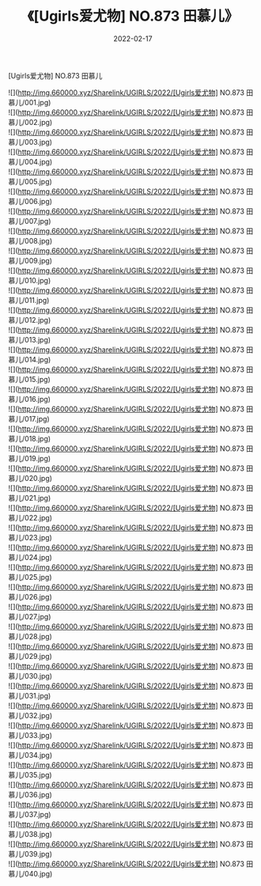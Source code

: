 ﻿---
layout: post
title:  《[Ugirls爱尤物] NO.873 田慕儿》
date:   2022-02-17
img: http://img.660000.xyz/Sharelink/UGIRLS/2022/[Ugirls爱尤物] NO.873 田慕儿/000.jpg
categories: [美女, 清纯, 唯美]
---

[Ugirls爱尤物] NO.873 田慕儿

 ![](http://img.660000.xyz/Sharelink/UGIRLS/2022/[Ugirls爱尤物] NO.873 田慕儿/001.jpg) <br>![](http://img.660000.xyz/Sharelink/UGIRLS/2022/[Ugirls爱尤物] NO.873 田慕儿/002.jpg) <br>![](http://img.660000.xyz/Sharelink/UGIRLS/2022/[Ugirls爱尤物] NO.873 田慕儿/003.jpg) <br>![](http://img.660000.xyz/Sharelink/UGIRLS/2022/[Ugirls爱尤物] NO.873 田慕儿/004.jpg) <br>![](http://img.660000.xyz/Sharelink/UGIRLS/2022/[Ugirls爱尤物] NO.873 田慕儿/005.jpg) <br>![](http://img.660000.xyz/Sharelink/UGIRLS/2022/[Ugirls爱尤物] NO.873 田慕儿/006.jpg) <br>![](http://img.660000.xyz/Sharelink/UGIRLS/2022/[Ugirls爱尤物] NO.873 田慕儿/007.jpg) <br>![](http://img.660000.xyz/Sharelink/UGIRLS/2022/[Ugirls爱尤物] NO.873 田慕儿/008.jpg) <br>![](http://img.660000.xyz/Sharelink/UGIRLS/2022/[Ugirls爱尤物] NO.873 田慕儿/009.jpg) <br>![](http://img.660000.xyz/Sharelink/UGIRLS/2022/[Ugirls爱尤物] NO.873 田慕儿/010.jpg) <br>![](http://img.660000.xyz/Sharelink/UGIRLS/2022/[Ugirls爱尤物] NO.873 田慕儿/011.jpg) <br>![](http://img.660000.xyz/Sharelink/UGIRLS/2022/[Ugirls爱尤物] NO.873 田慕儿/012.jpg) <br>![](http://img.660000.xyz/Sharelink/UGIRLS/2022/[Ugirls爱尤物] NO.873 田慕儿/013.jpg) <br>![](http://img.660000.xyz/Sharelink/UGIRLS/2022/[Ugirls爱尤物] NO.873 田慕儿/014.jpg) <br>![](http://img.660000.xyz/Sharelink/UGIRLS/2022/[Ugirls爱尤物] NO.873 田慕儿/015.jpg) <br>![](http://img.660000.xyz/Sharelink/UGIRLS/2022/[Ugirls爱尤物] NO.873 田慕儿/016.jpg) <br>![](http://img.660000.xyz/Sharelink/UGIRLS/2022/[Ugirls爱尤物] NO.873 田慕儿/017.jpg) <br>![](http://img.660000.xyz/Sharelink/UGIRLS/2022/[Ugirls爱尤物] NO.873 田慕儿/018.jpg) <br>![](http://img.660000.xyz/Sharelink/UGIRLS/2022/[Ugirls爱尤物] NO.873 田慕儿/019.jpg) <br>![](http://img.660000.xyz/Sharelink/UGIRLS/2022/[Ugirls爱尤物] NO.873 田慕儿/020.jpg) <br>![](http://img.660000.xyz/Sharelink/UGIRLS/2022/[Ugirls爱尤物] NO.873 田慕儿/021.jpg) <br>![](http://img.660000.xyz/Sharelink/UGIRLS/2022/[Ugirls爱尤物] NO.873 田慕儿/022.jpg) <br>![](http://img.660000.xyz/Sharelink/UGIRLS/2022/[Ugirls爱尤物] NO.873 田慕儿/023.jpg) <br>![](http://img.660000.xyz/Sharelink/UGIRLS/2022/[Ugirls爱尤物] NO.873 田慕儿/024.jpg) <br>![](http://img.660000.xyz/Sharelink/UGIRLS/2022/[Ugirls爱尤物] NO.873 田慕儿/025.jpg) <br>![](http://img.660000.xyz/Sharelink/UGIRLS/2022/[Ugirls爱尤物] NO.873 田慕儿/026.jpg) <br>![](http://img.660000.xyz/Sharelink/UGIRLS/2022/[Ugirls爱尤物] NO.873 田慕儿/027.jpg) <br>![](http://img.660000.xyz/Sharelink/UGIRLS/2022/[Ugirls爱尤物] NO.873 田慕儿/028.jpg) <br>![](http://img.660000.xyz/Sharelink/UGIRLS/2022/[Ugirls爱尤物] NO.873 田慕儿/029.jpg) <br>![](http://img.660000.xyz/Sharelink/UGIRLS/2022/[Ugirls爱尤物] NO.873 田慕儿/030.jpg) <br>![](http://img.660000.xyz/Sharelink/UGIRLS/2022/[Ugirls爱尤物] NO.873 田慕儿/031.jpg) <br>![](http://img.660000.xyz/Sharelink/UGIRLS/2022/[Ugirls爱尤物] NO.873 田慕儿/032.jpg) <br>![](http://img.660000.xyz/Sharelink/UGIRLS/2022/[Ugirls爱尤物] NO.873 田慕儿/033.jpg) <br>![](http://img.660000.xyz/Sharelink/UGIRLS/2022/[Ugirls爱尤物] NO.873 田慕儿/034.jpg) <br>![](http://img.660000.xyz/Sharelink/UGIRLS/2022/[Ugirls爱尤物] NO.873 田慕儿/035.jpg) <br>![](http://img.660000.xyz/Sharelink/UGIRLS/2022/[Ugirls爱尤物] NO.873 田慕儿/036.jpg) <br>![](http://img.660000.xyz/Sharelink/UGIRLS/2022/[Ugirls爱尤物] NO.873 田慕儿/037.jpg) <br>![](http://img.660000.xyz/Sharelink/UGIRLS/2022/[Ugirls爱尤物] NO.873 田慕儿/038.jpg) <br>![](http://img.660000.xyz/Sharelink/UGIRLS/2022/[Ugirls爱尤物] NO.873 田慕儿/039.jpg) <br>![](http://img.660000.xyz/Sharelink/UGIRLS/2022/[Ugirls爱尤物] NO.873 田慕儿/040.jpg) <br>
